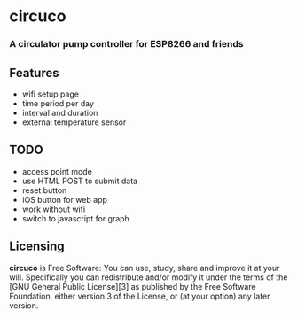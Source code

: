 # circuco
### A circulator pump controller for ESP8266 and friends

## Features
* wifi setup page
* time period per day
* interval and duration
* external temperature sensor

## TODO
* access point mode
* use HTML POST to submit data
* reset button
* iOS button for web app
* work without wifi
* switch to javascript for graph

## Licensing
**circuco** is Free Software: You can use, study, share and improve it at your
will. Specifically you can redistribute and/or modify it under the terms of the
[GNU General Public License][3] as published by the Free Software Foundation,
either version 3 of the License, or (at your option) any later version.

